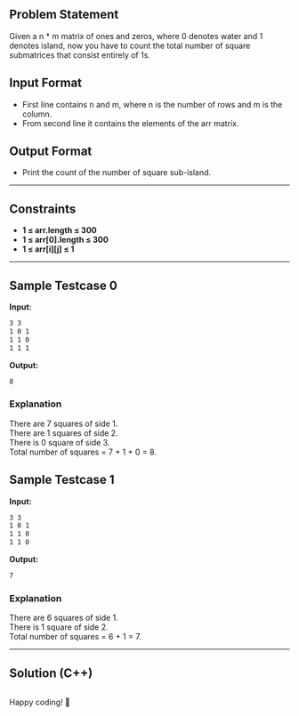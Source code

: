 ## Problem Statement

Given a n * m matrix of ones and zeros, where 0 denotes water and 1 denotes island, now you have to count the total number of square submatrices that consist entirely of 1s. 

## Input Format
 
- First line contains n and m, where n is the number of rows and m is the column.
- From second line it contains the elements of the arr matrix.

## Output Format

- Print the count of the number of square sub-island. 

---

## Constraints
- **1 ≤ arr.length ≤ 300**  
- **1 ≤ arr[0].length ≤ 300**  
- **1 ≤ arr[i][j] ≤ 1**  

---

## Sample Testcase 0

**Input:**
```bash
3 3
1 0 1
1 1 0
1 1 1
```

**Output:**
```bash
8
```

### Explanation

There are 7 squares of side 1.<br>
There are 1 squares of side 2.<br>
There is  0 square of side 3.<br>
Total number of squares = 7 + 1 + 0 = 8.

## Sample Testcase 1

**Input:**
```bash
3 3
1 0 1
1 1 0
1 1 0
```

**Output:**
```bash
7
```

### Explanation

There are 6 squares of side 1.  <br>
There is 1 square of side 2. <br>
Total number of squares = 6 + 1 = 7.

---

## Solution (C++)

```cpp


```


Happy coding! 🚀
